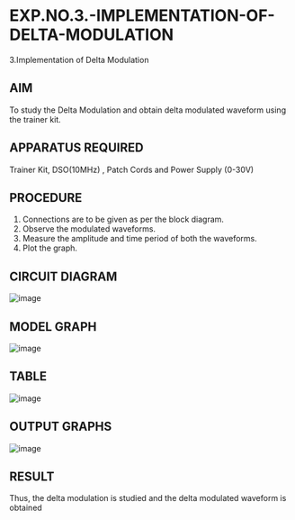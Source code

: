 # EXP.NO.3.-IMPLEMENTATION-OF-DELTA-MODULATION

3.Implementation of Delta Modulation 
  
## AIM    
 To study the Delta Modulation and obtain delta modulated waveform using the trainer kit. 
## APPARATUS REQUIRED
Trainer Kit, DSO(10MHz) , Patch Cords and Power Supply (0-30V)   
## PROCEDURE
1. Connections are to be given as per the block diagram.
2. Observe the modulated waveforms.
3. Measure the amplitude and time period of both the waveforms.
4. Plot the graph.


## CIRCUIT DIAGRAM
![image](https://github.com/user-attachments/assets/b51b5e9f-6e42-4aeb-b66a-3e522896727f)


## MODEL GRAPH
![image](https://github.com/user-attachments/assets/f892e9d2-914a-40e1-9ac5-a5c83227cf3d)


## TABLE
![image](https://github.com/user-attachments/assets/d726f790-a3a1-451f-9a27-30edb731435b)


## OUTPUT GRAPHS
![image](https://github.com/user-attachments/assets/339522b0-3a25-4264-8f5f-52bb833981e1)


## RESULT 
Thus, the delta modulation is studied and the delta modulated waveform is obtained
